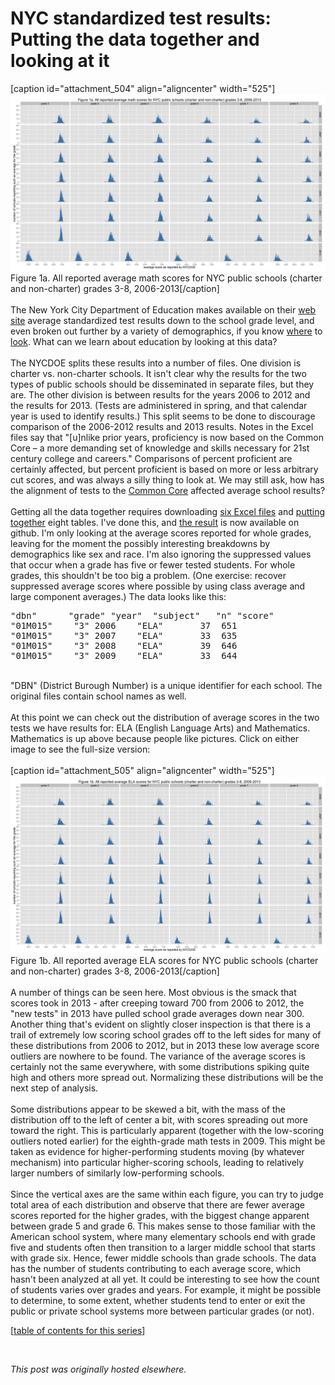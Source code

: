 # NYC standardized test results: Putting the data together and looking at it

<div>
<p>[caption id="attachment_504" align="aligncenter" width="525"]<a href="1a.png"><img class="size-large wp-image-504" alt="Figure 1a. All reported average math scores for NYC public schools (charter and non-charter) grades 3-8, 2006-2013" src="1a.png"></a> Figure 1a. All reported average math scores for NYC public schools (charter and non-charter) grades 3-8, 2006-2013[/caption]<br>
<br>
The New York City Department of Education makes available on their <a href="http://schools.nyc.gov/">web site</a> average standardized test results down to the school grade level, and even broken out further by a variety of demographics, if you know <a href="http://schools.nyc.gov/NR/exeres/05289E74-2D81-4CC0-81F6-E1143E28F4C4,frameless.htm">where</a> to <a href="http://schools.nyc.gov/Accountability/data/TestResults/ELAandMathTestResults">look</a>. What can we learn about education by looking at this data?<br>
<br>
The NYCDOE splits these results into a number of files. One division is charter vs. non-charter schools. It isn't clear why the results for the two types of public schools should be disseminated in separate files, but they are. The other division is between results for the years 2006 to 2012 and the results for 2013. (Tests are administered in spring, and that calendar year is used to identify results.) This split seems to be done to discourage comparison of the 2006-2012 results and 2013 results. Notes in the Excel files say that "[u]nlike prior years, proficiency is now based on the Common Core &#8211; a more demanding set of knowledge and skills necessary for 21st century college and careers." Comparisons of percent proficient are certainly affected, but percent proficient is based on more or less arbitrary cut scores, and was always a silly thing to look at. We may still ask, how has the alignment of tests to the <a href="http://www.corestandards.org/">Common Core</a> affected average school results?<br>
<br>
Getting all the data together requires downloading <a href="https://github.com/ajschumacher/NYCtests/tree/master/data">six Excel files</a> and <a href="https://github.com/ajschumacher/NYCtests/blob/master/code/combine.r">putting together</a> eight tables. I've done this, and <a href="https://github.com/ajschumacher/NYCtests/blob/master/data/all.csv">the result</a> is now available on github. I'm only looking at the average scores reported for whole grades, leaving for the moment the possibly interesting breakdowns by demographics like sex and race. I'm also ignoring the suppressed values that occur when a grade has five or fewer tested students. For whole grades, this shouldn't be too big a problem. (One exercise: recover suppressed average scores where possible by using class average and large component averages.) The data looks like this:<br>
</p>
<pre>"dbn"		"grade"	"year"	"subject"	"n"	"score"
"01M015"	"3"	2006	"ELA"		37	651
"01M015"	"3"	2007	"ELA"		33	635
"01M015"	"3"	2008	"ELA"		39	646
"01M015"	"3"	2009	"ELA"		33	644</pre>
<br>
"DBN" (District Burough Number) is a unique identifier for each school. The original files contain school names as well.<br>
<br>
At this point we can check out the distribution of average scores in the two tests we have results for: ELA (English Language Arts) and Mathematics. Mathematics is up above because people like pictures. Click on either image to see the full-size version:<br>
<br>
[caption id="attachment_505" align="aligncenter" width="525"]<a href="1b.png"><img class="size-large wp-image-505" alt="Figure 1b. All reported average ELA scores for NYC public schools (charter and non-charter) grades 3-8, 2006-2013" src="1b.png"></a> Figure 1b. All reported average ELA scores for NYC public schools (charter and non-charter) grades 3-8, 2006-2013[/caption]<br>
<br>
A number of things can be seen here. Most obvious is the smack that scores took in 2013 - after creeping toward 700 from 2006 to 2012, the "new tests" in 2013 have pulled school grade averages down near 300. Another thing that's evident on slightly closer inspection is that there is a trail of extremely low scoring school grades off to the left sides for many of these distributions from 2006 to 2012, but in 2013 these low average score outliers are nowhere to be found. The variance of the average scores is certainly not the same everywhere, with some distributions spiking quite high and others more spread out. Normalizing these distributions will be the next step of analysis.<br>
<br>
Some distributions appear to be skewed a bit, with the mass of the distribution off to the left of center a bit, with scores spreading out more toward the right. This is particularly apparent (together with the low-scoring outliers noted earlier) for the eighth-grade math tests in 2009. This might be taken as evidence for higher-performing students moving (by whatever mechanism) into particular higher-scoring schools, leading to relatively larger numbers of similarly low-performing schools.<br>
<br>
Since the vertical axes are the same within each figure, you can try to judge total area of each distribution and observe that there are fewer average scores reported for the higher grades, with the biggest change apparent between grade 5 and grade 6. This makes sense to those familiar with the American school system, where many elementary schools end with grade five and students often then transition to a larger middle school that starts with grade six. Hence, fewer middle schools than grade schools. The data has the number of students contributing to each average score, which hasn't been analyzed at all yet. It could be interesting to see how the count of students varies over grades and years. For example, it might be possible to determine, to some extent, whether students tend to enter or exit the public or private school systems more between particular grades (or not).<br>
<p>[<a href="http://planspace.org/2014/01/10/nyc-test-data/">table of contents for this series</a>]</p>
<br>
</div>


*This post was originally hosted elsewhere.*
